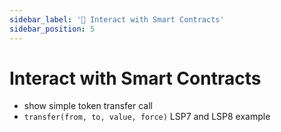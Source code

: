 ```yaml
---
sidebar_label: '📑 Interact with Smart Contracts'
sidebar_position: 5
---
```


# Interact with Smart Contracts

- show simple token transfer call
- `transfer(from, to, value, force)` LSP7 and LSP8 example